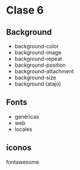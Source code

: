 # Clase 6
## Background
- background-color
- background-image
- background-repeat
- background-position
- background-attachment
- background-size
- background (atajo)

## Fonts
- genéricas
- web 
- locales

## íconos
fontawesome
